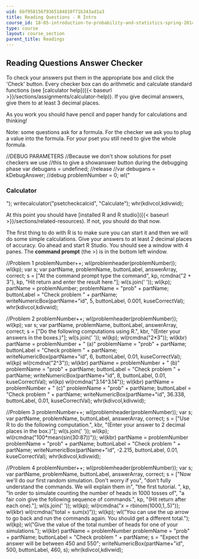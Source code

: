 ```yaml
---
uid: 6bf958156f9365184810f71b343ad1a3
title: Reading Questions - R Intro
course_id: 18-05-introduction-to-probability-and-statistics-spring-2014
type: course
layout: course_section
parent_title: Readings
---
```


Reading Questions Answer Checker
--------------------------------

To check your answers put them in the appropriate box and click the 'Check' button. Every checker box can do arithmetic and calculate standard functions (see [calculator help]({{< baseurl >}}/sections/assignments/calculator-help)). If you give decimal answers, give them to at least 3 decimal places.

As you work you should have pencil and paper handy for calculations and thinking!

Note: some questions ask for a formula. For the checker we ask you to plug a value into the formula. For your pset you still need to give the whole formula.

//DEBUG PARAMETERS //Because we don't show solutions for pset checkers we use //this to give a showanswer button during the debugging phase var debugans = undefined; //release //var debugans = kDebugAnswer; //debug problemNumber = 0; wl("<h3>Calculator</h3>"); writecalculator("psetcheckcalcid", "Calculate"); whr(kdivcol,kdivwid);

At this point you should have [installed R and R studio]({{< baseurl >}}/sections/related-resources). If not, you should do that now.

The first thing to do with R is to make sure you can start it and then we will do some simple calculations. Give your answers to at least 2 decimal places of accuracy. Go ahead and start R Studio. You should see a window with 4 panes. The **command prompt** (the >) is in the bottom left window.

//Problem 1 problemNumber++; wl(problemheader(problemNumber)); wl(kp); var s; var partName, problemName, buttonLabel, answerArray, correct; s = \["At the command prompt type the command", kp, rcmdna("2 + 3"), kp, "Hit return and enter the result here."\]; wl(s.join(' ')); wl(kp); partName = problemNumber; problemName = "prob" + partName; buttonLabel = "Check problem " + partName; writeNumericBox(partName+"id", 5, buttonLabel, 0.001, kuseCorrectVal); whr(kdivcol,kdivwid);

//Problem 2 problemNumber++; wl(problemheader(problemNumber)); wl(kp); var s; var partName, problemName, buttonLabel, answerArray, correct; s = \["Do the following computations using R.", kbr, "(Enter your answers in the boxes.)"\]; wl(s.join(' ')); wl(kp); wl(rcmdna("2\*3")); wl(kbr) partName = problemNumber + " (a)" problemName = "prob" + partName; buttonLabel = "Check problem " + partName; writeNumericBox(partName+"id", 6, buttonLabel, 0.01, kuseCorrectVal); wl(kp) wl(rcmdna("2^3")); wl(kbr) partName = problemNumber + " (b)" problemName = "prob" + partName; buttonLabel = "Check problem " + partName; writeNumericBox(partName+"id", 8, buttonLabel, 0.01, kuseCorrectVal); wl(kp) wl(rcmdna("3.14^3.14")); wl(kbr) partName = problemNumber + " (c)" problemName = "prob" + partName; buttonLabel = "Check problem " + partName; writeNumericBox(partName+"id", 36.338, buttonLabel, 0.01, kuseCorrectVal); whr(kdivcol,kdivwid);

//Problem 3 problemNumber++; wl(problemheader(problemNumber)); var s; var partName, problemName, buttonLabel, answerArray, correct; s = \["Use R to do the following computation.", kbr, "(Enter your answer to 2 decimal places in the box.)"\]; wl(s.join(' ')); wl(kp); wl(rcmdna("100\*mean(sin(30:87))")); wl(kbr) partName = problemNumber problemName = "prob" + partName; buttonLabel = "Check problem " + partName; writeNumericBox(partName+"id", -2.215, buttonLabel, 0.01, kuseCorrectVal); whr(kdivcol,kdivwid);

//Problem 4 problemNumber++; wl(problemheader(problemNumber)); var s; var partName, problemName, buttonLabel, answerArray, correct; s = \["Now we'll do our first random simulation. Don't worry if you", "don't fully understand the commands. We will explain them in", "the first tutorial. ", kp, "In order to simulate counting the number of heads in 1000 tosses of", "a fair coin give the following sequence of commands.", kp, "(Hit return after each one)."\]; wl(s.join(' ')); wl(kp); wl(rcmdna("x = rbinom(1000,1,.5)")); wl(kbr) wl(rcmdna("total = sum(x)")); wl(kp); wl("You can use the up arrow to go back and run the commands again. You should get a different total."); wl(kp); wl("Give the value of the total number of heads for one of your simulations."); wl(kbr) partName = problemNumber problemName = "prob" + partName; buttonLabel = "Check problem " + partName; s = "Expect the answer will be between 450 and 550"; writeNumericBox(partName+"id", 500, buttonLabel, 460, s); whr(kdivcol,kdivwid);